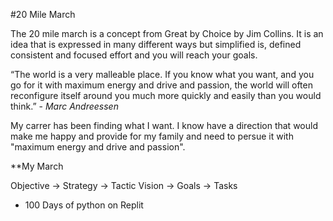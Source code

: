 #20 Mile March 

The 20 mile march is a concept from Great by Choice by Jim Collins. It is an idea that is expressed in many different ways but simplified is, defined consistent and focused effort and you will reach your goals. 

“The world is a very malleable place. If you know what you want, and you go for it with maximum energy and drive and passion, the world will often reconfigure itself around you much more quickly and easily than you would think.” - *Marc Andreessen*

My carrer has been finding what I want. I know have a direction that would make me happy and provide for my family and need to persue it with "maximum energy and drive and passion". 

**My March 

Objective -> Strategy -> Tactic
Vision -> Goals -> Tasks

-  100 Days of python on Replit